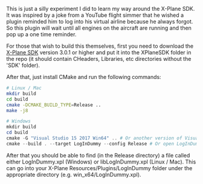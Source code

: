 This is just a silly experiment I did to learn my way around the X-Plane SDK.  It was inspired by a joke from a YouTube flight simmer that he wished a plugin reminded him to log into his virtual airline because he always forgot.  So this plugin will wait until all engines on the aircraft are running and then pop up a one time reminder.

For those that wish to build this themselves, first you need to download the [X-Plane SDK](https://developer.x-plane.com/sdk/plugin-sdk-downloads/) version 3.0.1 or higher and put it into the XPlaneSDK folder in the repo (it should contain CHeaders, Libraries, etc directories without the 'SDK' folder).

After that, just install CMake and run the following commands:

```bash
# Linux / Mac
mkdir build
cd build
cmake -DCMAKE_BUILD_TYPE=Release ..
make -j8
```

```powershell
# Windows
mkdir build
cd build
cmake -G "Visual Studio 15 2017 Win64" .. # Or another version of Visual Studio if you wish
cmake --build . --target LogInDummy --config Release # Or open LogInDummy.sln with Visual Studio
```

After that you should be able to find (in the Release directory) a file called either LogInDummy.xpl (Windows) or libLogInDummy.xpl (Linux / Mac).  This can go into your X-Plane Resources/Plugins/LogInDummy folder under the appropriate directory (e.g. win_x64/LogInDummy.xpl).  
